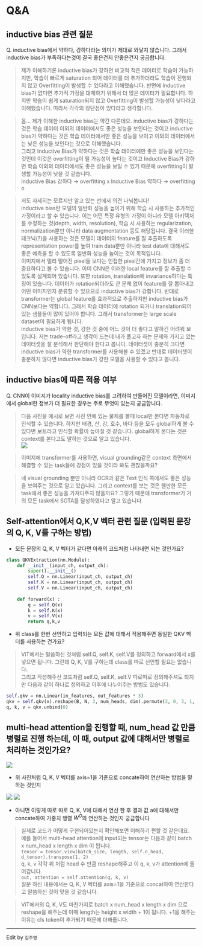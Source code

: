# Q&A
## inductive bias 관련 질문

Q. inductive bias에서 약하다, 강하다라는 의미가 제대로 와닿지 않습니다.  그래서 inductive bias가 부족하다는것이 결국 좋은건지 안좋은건지 궁금합니다.

>제가 이해하기론 inductive bias가 강하면 비교적 적은 데이터로 학습이 가능하지만, 학습이 빠르게 saturation 되어 데이터를 더 추가하더라도 학습이 진행되지 않고 Overfitting이 발생할 수 있다라고 이해했습니다. 반면에 Inductive bias가 없다면 추가적 가정을 대체하기 위해서 더 많은 데이터가 필요합니다. 하지만  학습이 쉽게 saturation되지 않고 Overfitting이 발생할 가능성이 낮다라고 이해했습니다. 따라서 각각의 장단점이 있다라고 생각합니다.
>

>음… 제가 이해한 inductive bias는 약간 다른데요. inductive bias가 강하다는 것은 학습 데이터 이외의 데이터에서도 좋은 성능을 보인다는 것이고 inductive bias가 약하다는 것은 학습 데이터에서만 좋은 성능을 보이고 이외의 데이터에서는 낮은 성능을 보인다는 것으로 이해했습니다.  
그리고 Inductive Bias가 약하다는 것은 학습 데이터에만 좋은 성능을 보인다는 것인데 이것은 overfitting이 될 가능성이 높다는 것이고 Inductive Bias가 강하면 학습 이외의 데이터에서도 좋은 성능을 보일 수 있기 때문에 overfitting이 발생할 가능성이 낮을 것 같습니다.  
Inductive Bias 강하다 → overfitting x
Inductive Bias 약하다 → overfitting o
>

>저도 자세히는 모르지만 알고 있는 선에서 의견 나눠봅니다!  
inductive bias란  모델의 일반화 성능을 높이기 위해 학습 시 사용하는 추가적인 가정이라고 할 수 있습니다. 이는 어떤 특정 유형의 가정이 아니라 모델 아키텍처를 수정하는 것(depth, width, resolution), 학습 시 사용하는 regularization, normalization뿐만 아니라 data augmentation 등도 해당됩니다. 결국 이러한 테크닉(?)을 사용하는 것은 모델이 데이터의 feature를 잘 추출하도록 representation power를 높여 train data뿐만 아니라 test data에 대해서도 좋은 예측을 할 수 있도록 일반화 성능을 높이는 것이 목적입니다.  
이미지에서 멀리 떨어진 pixel들 보다는 인접한 pixel간에 가지고 정보가 좀 더 중요하다고 볼 수 있습니다. 이미 CNN은 이러한 local feature를 잘 추출할 수 있도록 설계되어 있습니다. 또한 rotation, translation에 invariance하다는 특징이 있습니다. 데이터가 rotation되더라도 큰 문제 없이 feature를 잘 뽑아내고 어떤 이미지인지 분류할 수 있으므로 inductive bias가 강합니다. 반대로 transformer는 global feature를 효과적으로 추출하지만 inductive bias가 CNN보다는 약합니다. 그래서 학습 데이터에 rotation 되거나 translation되어 있는 샘플들이 많이 있어야 합니다. 그래서 transformer는 large scale dataset이 필요하게 됩니다.  
inductive bias가 약한 것, 강한 것 중에 어느 것이 더 좋다고 말하긴 어려워 보입니다. 저는 trade-off라고 생각이 드는데 내가 풀고자 하는 문제와 가지고 있는 데이터셋을 잘 분석해서 판단해야 한다고 봅니다. 데이터셋이 충분히 크다면 inductive bias가 약한 transformer를 사용해볼 수 있겠고 반대로 데이터셋이 충분하지 않다면 inductive bias가 강한 모델을 사용할 수 있다고 봅니다.
>

## inductive bias에 따른 적용 여부
 
Q. CNN이 이미지가 locality inductive bias를 고려하여 만들어진 모델이라면, 이미지에서 global한 정보가 더 필요한 경우는 주로 무엇이 있는지 궁금합니다.

>다음 사진을 예시로 보면 사진 안에 있는 물체를 볼때 local만 본다면 자동차로 인식할 수 있습니다. 하지만 배경, 산, 강, 호수, 바다 등을 모두 global하게 볼 수 있다면 보트라고 인식할 확률이 높아질 것 같습니다. global하게 본다는 것은 context를 본다고도 말하는 것으로 알고 있습니다.  
![](imgs/01_4.png)
>

>이미지에 transformer를 사용하면, visual grounding같은 context 측면에서 해결할 수 있는 task들에 강점이 있을 것이라 봐도 괜찮을까요?
>

>네 visual grounding 뿐만 아니라 OCR과 같은 Text 인식 쪽에서도 좋은 성능을 보여주는 것으로 알고 있습니다. 그리고 context를 보는 것은 웬만한 모든 task에서 좋은 성능을 가져다주지 않을까요? 그렇기 때문에 transformer가 거의 모든 task에서 SOTA를 달성하였다고 알고 있습니다.
>

## Self-attention에서 Q,K,V 벡터 관련 질문 (입력된 문장의 Q, K, V를 구하는 방법)

- 모든 문장의 Q, K, V 벡터가 같다면 아래의 코드처럼 나타내면 되는 것인가요?

```python
class QKVExtraction(nn.Module):
	def __init__(input_ch, output_ch):
		super().__init__()
		self.Q = nn.Linear(input_ch, output_ch)
		self.K = nn.Linear(input_ch, output_ch)
		self.V = nn.Linear(input_ch, output_ch)
	
	def forward(x) :
		q = self.Q(x)
		k = self.K(x)
		v = self.V(x)
		return q,k,v
```

- 위 class를 한번 선언하고 입력되는 모든 값에 대해서 적용해주면 동일한 QKV 벡터를 사용하는 건가요?

>ViT에서는 말씀하신 것처럼 self.Q, self.K, self.V를 정의하고 forward에서 x를 넣으면 됩니다. 그런데 Q, K, V를 구하는데 class를 따로 선언할 필요는 없습니다.  
그리고 작성해주신 코드처럼 self.Q, self.K, self.V 따로따로 정의해주셔도 되지만 다음과 같이 하나로 정의하고 이후에 나누어주는 방법도 있습니다.  
```python
self.qkv = nn.Linear(in_features, out_features * 3)
qkv = self.qkv(x).reshape(B, N, 3, num_heads, dim).permute(2, 0, 3, 1, 4) # 3 x batch x num_heads x length x dim
q, k, v = qkv.unbind(0)
```
>

## multi-head attention을 진행할 때, num_head 값 만큼 병렬로 진행 하는데, 이 때, output 값에 대해서만 병렬로 처리하는 것인가요?

![](imgs/01_5.png)

- 위 사진처럼 Q, K, V 벡터를 axis=1을 기준으로 concate하여 연산하는 방법을 말하는 것인지

![](imgs/01_6.png)
![](imgs/01_7.png)

- 아니면 이렇게 따로 따로  Q, K, V에 대해서 연산 한 후 결과 값 a에 대해서만 concate하여 가중치 행렬 $W^O$와 연산하는 것인지 궁금합니다

>실제로 코드가 어떻게 구현되어있는지 확인해보면 이해하기 편할 것 같은데요.
예를 들어서 multi-head attention에 input되는 tensor는 다음과 같이 batch x  num_head x length x dim 이 됩니다.  
`tensor = tensor.view(batch_size, length, self.n_head, d_tensor).transpose(1, 2)`  
q, k, v 각각 위 처럼 head 수 만큼 reshape해주고 이 q, k, v가 attention에 들어갑니다.  
`out, attention = self.attention(q, k, v)`  
질문 하신 내용에서는 Q, K, V 벡터를 axis=1을 기준으로 concat하여 연산한다고 말씀하신 것이 맞을 것 같습니다.
>

>ViT에서의 Q, K, V도 마찬가지로 batch x num_head x length x dim 으로 reshape을 해주는데 이때 length는 height x width + 1이 됩니다. +1을 해주는 이유는 cls token이 추가되기 때문에 더해줍니다.
>

---

Edit by `김주영`